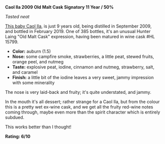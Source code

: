 **Caol Ila 2009 Old Malt Cask Signatory 11 Year / 50%**

*Tasted neat*

[This baby Caol Ila](https://www.whiskybase.com/whiskies/whisky/130538/caol-ila-2009-hl), is just 9 years old, being distilled in September 2009, and bottled in February 2019.  One of 385 bottles, it's an unusual Hunter Laing "Old Malt Cask" expression, having been matured in wine cask #HL 15799.

* **Color:** auburn (1.5)
* **Nose:** some campfire smoke, strawberries, a little peat, stewed fruits, orange peel, and nutmeg
* **Taste:** explosive peat, iodine, cinnamon and nutmeg, strawberry, salt, and caramel
* **Finish:** a little bit of the iodine leaves a very sweet, jammy impression with some minerality

The nose is very laid-back and fruity; it's quite understated, and jammy.

In the mouth it's all dessert; rather strange for a Caol Ila, but from the colour this is a pretty wet ex-wine cask, and we get all the fruity red-wine notes coming through, maybe even more than the spirit character which is entirely subdued.

This works better than I thought!

**Rating: 6/10**